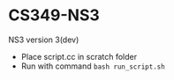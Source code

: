 # CS349-NS3
NS3 version 3(dev)
 - Place script.cc in scratch folder
 - Run with command
	```bash run_script.sh```
